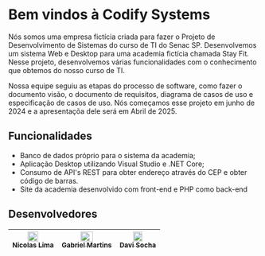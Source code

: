 # Bem vindos à Codify Systems 

Nós somos uma empresa fictícia criada para fazer o Projeto de Desenvolvimento de Sistemas do curso de TI do Senac SP. Desenvolvemos um sistema Web e Desktop para uma academia fictícia chamada Stay Fit. Nesse projeto, desenvolvemos várias funcionalidades com o conhecimento que obtemos do nosso curso de TI.

Nossa equipe seguiu as etapas do processo de software, como fazer o documento visão, o documento de requisitos, diagrama de casos de uso e especificação de casos de uso. Nós começamos esse projeto em junho de 2024 e a apresentaçõa dele será em Abril de 2025.

## Funcionalidades

- Banco de dados próprio para o sistema da academia;
- Aplicação Desktop utilizando Visual Studio e .NET Core;
- Consumo de API's REST para obter endereço através do CEP e obter código de barras.
- Site da academia desenvolvido com front-end e PHP como back-end

<!-- ## Repositórios -->
<!--
<a >
  <img align="center" width="48%" src="https://github-readme-stats.vercel.app/api/pin/?username=Codify-Systems&repo=StayFit-Desk&locale=pt-br" />
</a>
<a>
    <img align="center" width="48%" src="https://github-readme-stats.vercel.app/api/pin/?username=NicolasLima01&repo=GreenIT&theme=merko" />
</a>
-->

##  Desenvolvedores

| [<img loading="lazy" src="https://github.com/NicolasLima01.png" width=50%><br><sub>Nicolas Lima</sub>](https://github.com/NicolasLima01) | [<img loading="lazy" src="https://github.com/Bielmfp18.png" width=50%><br><sub>Gabriel Martins</sub>](https://github.com/Bielmfp18) |  [<img loading="lazy" src="https://github.com/Davisocha.png" width=50%><br><sub>Davi Socha</sub>](https://github.com/Davisocha) |
| :---: | :---: | :---: |
